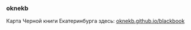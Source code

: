 ### oknekb 

Карта Черной книги Екатеринбурга здесь: [oknekb.github.io/blackbook](https://oknekb.github.io/blackbook)
